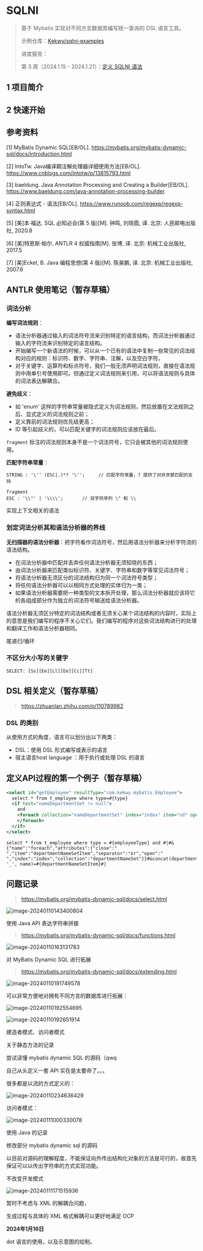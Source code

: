 # SQLNI

> 基于 Mybatis 实现对不同方言数据库编写统一查询的 DSL 语言工具。
>
> 示例仓库：[Kekwy/sqlni-examples](https://github.com/Kekwy/sqlni-examples)
>
> 进度报告：
>
> 第 3 周（2024.1.15 - 2024.1.21）：[定义 SQLNI 语法](reports/w3.md)

## 1 项目简介

## 2 快速开始



## 参考资料

[1] MyBatis Dynamic SQL[EB/OL]. https://mybatis.org/mybatis-dynamic-sql/docs/introduction.html

[2] IntoTw. Java编译期注解处理器详细使用方法[EB/OL]. https://www.cnblogs.com/intotw/p/13815793.html

[3] baeldung. Java Annotation Processing and Creating a Builder[EB/OL]. https://www.baeldung.com/java-annotation-processing-builder

[4] 正则表达式 - 语法[EB/OL]. https://www.runoob.com/regexp/regexp-syntax.html

[5] [美]本·福达. SQL 必知必会(第 5 版)[M]. 钟鸣, 刘晓霞, 译. 北京: 人民邮电出版社, 2020.8

[6] [美]特恩斯·帕尔. ANTLR 4 权威指南[M]. 张博, 译. 北京: 机械工业出版社, 2017.5

[7] [美]Eckel, B. Java 编程思想(第 4 版)[M]. 陈昊鹏, 译. 北京: 机械工业出版社, 2007.6























## ANTLR 使用笔记（暂存草稿）

### 词法分析

**编写词法规则**：

- 语法分析器通过输入的词法符号流来识别特定的语言结构，而词法分析器通过输入的字符流来识别特定的语言结构。
- 开始编写一个新语法的时候，可以从一个已有的语法中复制一些常见的词法结构对应的规则：标识符、数字、字符串、注解，以及空白字符。
- 对于关键字、运算符和标点符号，我们一般无须声明词法规则，直接在语法规则中用单引号使用即可。但通过定义词法规则来引用，可以将语法规则与具体的词法表达解耦合。

**避免歧义**：

- 如 'enum' 这样的字符串常量被隐式定义为词法规则，然后放置在文法规则之后、显式定义的词法规则之前；
- 定义靠前的词法规则优先级更高；
- ID 等引起歧义的，可以匹配关键字的词法规则应该放在最后。



`fragment` 标注的词法规则本身不是一个词法符号，它只会被其他的词法规则使用。

**匹配字符串常量**：

```antlr
STRING : '\'' (ESC|.)*? '\'';     // 匹配字符常量，? 提供了对非贪婪匹配的支持

fragment
ESC : '\\"' | '\\\\';       // 双字符序列 \" 和 \\
```

实现上下文相关的语法

### 划定词法分析其和语法分析器的界线

**无扫描器的语法分析器**：把字符看作词法符号，然后用语法分析器来分析字符流的语法结构。

- 在词法分析器中匹配并丢弃任何语法分析器无须知晓的东西；
- 由词法分析器来匹配类似标识符、关键字、字符串和数字等常见词法符号；
- 将语法分析器无须区分的词法结构归为同一个词法符号类型；
- 将任何语法分析器可以以相同方式处理的实体归为一类；
- 如果语法分析器需要把一种类型的文本拆开处理，那么词法分析器就应该将它的各组成部分作为独立的词法符号输送给语法分析器。

语法分析器无须区分特定的词法结构或者无须关心某个词法结构的内容时，实际上的意思是我们编写的程序不关心它们。我们编写的程序对这些词法结构进行的处理和翻译工作和语法分析器相同。



尾递归/循环



### 不区分大小写的关键字

```antlr
SELECT: [Ss][Ee][Ll][Ee][Cc][Tt]
```





## DSL 相关定义（暂存草稿）

> https://zhuanlan.zhihu.com/p/110789982

### **DSL 的类别**

从使用方式的角度，语言可以划分出以下两类：

- DSL：使用 DSL 形式编写或表示的语言
- 宿主语言host language ：用于执行或处理 DSL 的语言

## 定义API过程的第一个例子（暂存草稿）

```xml
<select id="getEmployee" resultType="com.kekwy.mybatis.Employee">
  select * from t_employee where type=#{type}
  <if test="nameDepartmentSet != null">
    and
    <foreach collection="nameDepartmentSet" index="index" item="nd" open=" " separator="or" close=" ">         name||'_'||department=#{nd} 
    </foreach>
  </if>
</select>
```



```text
select * from t_employee where type = #{employeeType} and #|#&{"name":"foreach","attributes":{"close":" ","item":"departmentNameSetItem","separator":"or","open":" ","index":"index","collection":"departmentNameSet"}}#&concat(department, '_', name)=#{departmentNameSetItem}#|
```





## 问题记录

> https://mybatis.org/mybatis-dynamic-sql/docs/select.html

![image-20240110143400804](README.assets/image-20240110143400804.png)

使用 Java API 表达字符串拼接

> https://mybatis.org/mybatis-dynamic-sql/docs/functions.html

![image-20240110163131783](README.assets/image-20240110163131783.png)

对 MyBatis Dynamic SQL 进行拓展

> https://mybatis.org/mybatis-dynamic-sql/docs/extending.html

![image-20240110191749578](README.assets/image-20240110191749578.png)

可以非常方便地对拥有不同方言的数据库进行拓展：

![image-20240110192554695](README.assets/image-20240110192554695.png)



![image-20240110192651914](README.assets/image-20240110192651914.png)



建造者模式、访问者模式



关于静态方法的记录



尝试读懂 mybatis dynamic SQL 的源码（qwq

自己从头定义一套 API 实在是太要命了。。。



很多都是以流的方式定义的：

![image-20240110234636429](README.assets/image-20240110234636429.png)

访问者模式：

![image-20240111000330078](README.assets/image-20240111000330078.png)



使用 Java 的记录



修改部分 mybatis dynamic sql 的源码



以目前对源码的理解程度，不能保证向外传出结构化对象的方法是可行的，故首先保证可以以传出字符串的方式实现功能。



不改变开发模式



![image-20240111171515936](README.assets/image-20240111171515936.png)


暂时不考虑与 XML 的解耦合问题，

生成过程与具体的 XML 格式解耦可以更好地满足 OCP

**2024年1月16日**

dot 语言的使用，以及示意图的绘制。
